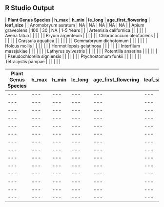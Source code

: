 ## R Studio Output

| **Plant Genus Species** | **h_max** | **h_min** | **le_long** | **age_first_flowering** | **leaf_size** |
| Anomobryum auratum | NA | NA | NA | NA | NA |
| Apium graveolens | 100 | 30 | NA | 1-5 Years |  |
| Artemisia californica | | | | |
| Avena fatua | | | | |
| Bryum argenteum | | | | |
| Chlorococcum oleofaciens | | | | | |
| Crassula aquatica | | | | | |
| Gemmabryum dichotomum	| | | | | |
| Holcus mollis | | | | | |
| Hormotilopsis gelatinosa | | | | | |
| Interfilum massjukiae | | | | | |
| Lathyrus sylvestris | | | | | |
| Potentilla anserina | | | | | |
| Pseudochlorella signiensis | | | | | |
| Ptychostomum funkii | | | | | |
| Tetracystis pampae | | | | | |




| **Plant Genus Species** | **h_max** | **h_min** | **le_long** | **age_first_flowering** | **leaf_size** |
| --- | ---| --- | --- | --- |--- |
| --- | ---| --- | --- | --- |--- |
| --- | ---| --- | --- | --- |--- |
| --- | ---| --- | --- | --- |--- |
| --- | ---| --- | --- | --- |--- |
| --- | ---| --- | --- | --- |--- |
| --- | ---| --- | --- | --- |--- |
| --- | ---| --- | --- | --- |--- |
| --- | ---| --- | --- | --- |--- |
| --- | ---| --- | --- | --- |--- |
| --- | ---| --- | --- | --- |--- |
| --- | ---| --- | --- | --- |--- |
| --- | ---| --- | --- | --- |--- |
| --- | ---| --- | --- | --- |--- |
| --- | ---| --- | --- | --- |--- |

